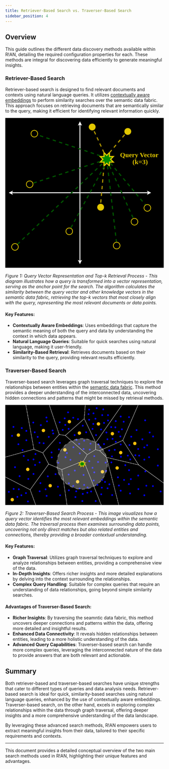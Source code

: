 ```yaml
---
title: Retriever-Based Search vs. Traverser-Based Search
sidebar_position: 4
---
```


## Overview

This guide outlines the different data discovery methods available within R!AN, detailing the required configuration properties for each. These methods are integral for discovering data efficiently to generate meaningful insights.


### Retriever-Based Search

Retriever-based search is designed to find relevant documents and contexts using natural language queries. It utilizes [contextually aware embeddings](../advanced/contextually_aware_embedding.md) to perform similarity searches over the semantic data fabric. This approach focuses on retrieving documents that are semantically similar to the query, making it efficient for identifying relevant information quickly.

![Retriever-Based Search](../assets/guides/Contextually%20Aware%20Embeddings%20Search.png)

*Figure 1: Query Vector Representation and Top-k Retrieval Process - This diagram illustrates how a query is transformed into a vector representation, serving as the anchor point for the search. The algorithm calculates the similarity between the query vector and other knowledge vectors in the semantic data fabric, retrieving the top-k vectors that most closely align with the query, representing the most relevant documents or data points.*


#### Key Features:

- **Contextually Aware Embeddings**: Uses embeddings that capture the semantic meaning of both the query and data by understanding the context in which data appears.
- **Natural Language Queries**: Suitable for quick searches using natural language, making it user-friendly.
- **Similarity-Based Retrieval**: Retrieves documents based on their similarity to the query, providing relevant results efficiently.


### Traverser-Based Search

Traverser-based search leverages graph traversal techniques to explore the relationships between entities within the [semantic data fabric](../advanced/explore_data_fabric.md). This method provides a deeper understanding of the interconnected data, uncovering hidden connections and patterns that might be missed by retrieval methods.



![Traverser-Based Search](../assets/guides/Semantic_fabric.png)

*Figure 2: Traverser-Based Search Process - This image visualizes how a query vector identifies the most relevant embeddings within the semantic data fabric. The traversal process then examines surrounding data points, uncovering not only direct matches but also related entities and connections, thereby providing a broader contextual understanding.*

#### Key Features:

- **Graph Traversal**: Utilizes graph traversal techniques to explore and analyze relationships between entities, providing a comprehensive view of the data.
- **In-Depth Insights**: Offers richer insights and more detailed explanations by delving into the context surrounding the relationships.
- **Complex Query Handling**: Suitable for complex queries that require an understanding of data relationships, going beyond simple similarity searches.

#### Advantages of Traverser-Based Search:

- **Richer Insights**: By traversing the seamntic data fabric, this method uncovers deeper connections and patterns within the data, offering more detailed and insightful results.
- **Enhanced Data Connectivity**: It reveals hidden relationships between entities, leading to a more holistic understanding of the data.
- **Advanced Query Capabilities**: Traverser-based search can handle more complex queries, leveraging the interconnected nature of the data to provide answers that are both relevant and actionable.

## Summary

Both retriever-based and traverser-based searches have unique strengths that cater to different types of queries and data analysis needs. Retriever-based search is ideal for quick, similarity-based searches using natural language queries, enhanced by the use of contextually aware embeddings. Traverser-based search, on the other hand, excels in exploring complex relationships within the data through graph traversal, offering deeper insights and a more comprehensive understanding of the data landscape.

By leveraging these advanced search methods, R!AN empowers users to extract meaningful insights from their data, tailored to their specific requirements and contexts.

---

This document provides a detailed conceptual overview of the two main search methods used in R!AN, highlighting their unique features and advantages.